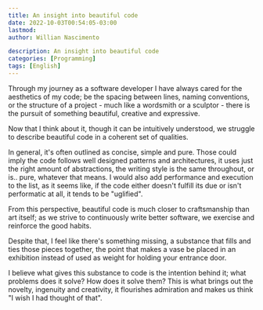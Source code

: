 ```yaml
---
title: An insight into beautiful code
date: 2022-10-03T00:54:05-03:00
lastmod:
author: Willian Nascimento

description: An insight into beautiful code
categories: [Programming]
tags: [English]
---
```


Through my journey as a software developer I have always cared for the aesthetics of my code; be the spacing between lines, naming conventions, or the structure of a project - much like a wordsmith or a sculptor - there is the pursuit of something beautiful, creative and expressive.

Now that I think about it, though it can be intuitively understood, we struggle to describe beautiful code in a coherent set of qualities.

In general, it's often outlined as concise, simple and pure. Those could imply the code follows well designed patterns and architectures, it uses just the right amount of abstractions, the writing style is the same throughout, or is.. pure, whatever that means. I would also add performance and execution to the list, as it seems like, if the code either doesn't fulfill its due or isn't performatic at all, it tends to be "uglified".

From this perspective, beautiful code is much closer to craftsmanship than art itself; as we strive to continuously write better software, we exercise and reinforce the good habits.

Despite that, I feel like there's something missing, a substance that fills and ties those pieces together, the point that makes a vase be placed in an exhibition instead of used as weight for holding your entrance door.

I believe what gives this substance to code is the intention behind it; what problems does it solve? How does it solve them? This is what brings out the novelty, ingenuity and creativity, it flourishes admiration and makes us think "I wish I had thought of that".
